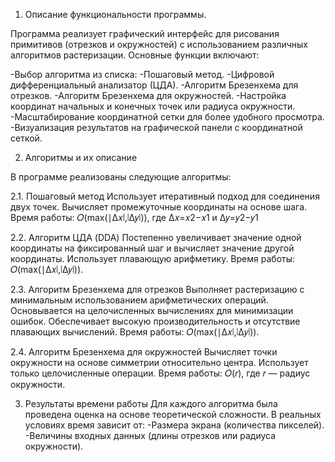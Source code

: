 1. Описание функциональности программы.
   
Программа реализует графический интерфейс для рисования примитивов (отрезков и окружностей) с использованием различных алгоритмов растеризации. Основные функции включают:

-Выбор алгоритма из списка:
  -Пошаговый метод.
  -Цифровой дифференциальный анализатор (ЦДА).
  -Алгоритм Брезенхема для отрезков.
  -Алгоритм Брезенхема для окружностей.
-Настройка координат начальных и конечных точек или радиуса окружности.
-Масштабирование координатной сетки для более удобного просмотра.
-Визуализация результатов на графической панели с координатной сеткой.

2. Алгоритмы и их описание

В программе реализованы следующие алгоритмы:

2.1. Пошаговый метод
Использует итеративный подход для соединения двух точек. Вычисляет промежуточные координаты на основе шага.
Время работы: 
𝑂(max(∣Δ𝑥∣,∣Δ𝑦∣)), где Δ𝑥=𝑥2−𝑥1 и Δ𝑦=𝑦2−𝑦1

2.2. Алгоритм ЦДА (DDA)
Постепенно увеличивает значение одной координаты на фиксированный шаг и вычисляет значение другой координаты.
Использует плавающую арифметику.
Время работы: 
𝑂(max(∣Δ𝑥∣,∣Δ𝑦∣)).

2.3. Алгоритм Брезенхема для отрезков
Выполняет растеризацию с минимальным использованием арифметических операций. Основывается на целочисленных вычислениях для минимизации ошибок.
Обеспечивает высокую производительность и отсутствие плавающих вычислений.
Время работы: 
𝑂(max⁡(∣Δ𝑥∣,∣Δ𝑦∣)).

2.4. Алгоритм Брезенхема для окружностей
Вычисляет точки окружности на основе симметрии относительно центра. Использует только целочисленные операции.
Время работы: 
𝑂(𝑟), где 𝑟 — радиус окружности.

3. Результаты времени работы
Для каждого алгоритма была проведена оценка на основе теоретической сложности. В реальных условиях время зависит от:
-Размера экрана (количества пикселей).
-Величины входных данных (длины отрезков или радиуса окружности).
